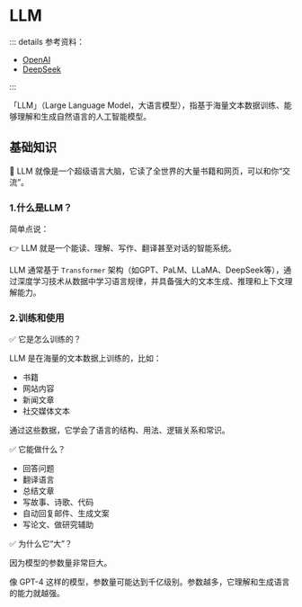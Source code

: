 # LLM

::: details 参考资料：

- [OpenAI](https://openai.com/)
- [DeepSeek](https://www.deepseek.com/)

:::

「LLM」（Large Language Model，大语言模型），指基于海量文本数据训练、能够理解和生成自然语言的人工智能模型。

## 基础知识

🧠 LLM 就像是一个超级语言大脑，它读了全世界的大量书籍和网页，可以和你“交流”。

### 1.什么是LLM？

简单点说：

👉 LLM 就是一个能读、理解、写作、翻译甚至对话的智能系统。

LLM 通常基于 `Transformer` 架构（如GPT、PaLM、LLaMA、DeepSeek等），通过深度学习技术从数据中学习语言规律，并具备强大的文本生成、推理和上下文理解能力。

### 2.训练和使用

✅ 它是怎么训练的？

LLM 是在海量的文本数据上训练的，比如：

- 书籍
- 网站内容
- 新闻文章
- 社交媒体文本

通过这些数据，它学会了语言的结构、用法、逻辑关系和常识。

✅ 它能做什么？

- 回答问题
- 翻译语言
- 总结文章
- 写故事、诗歌、代码
- 自动回复邮件、生成文案
- 写论文、做研究辅助

✅ 为什么它“大”？

因为模型的参数量非常巨大。

像 GPT-4 这样的模型，参数量可能达到千亿级别。参数越多，它理解和生成语言的能力就越强。

 